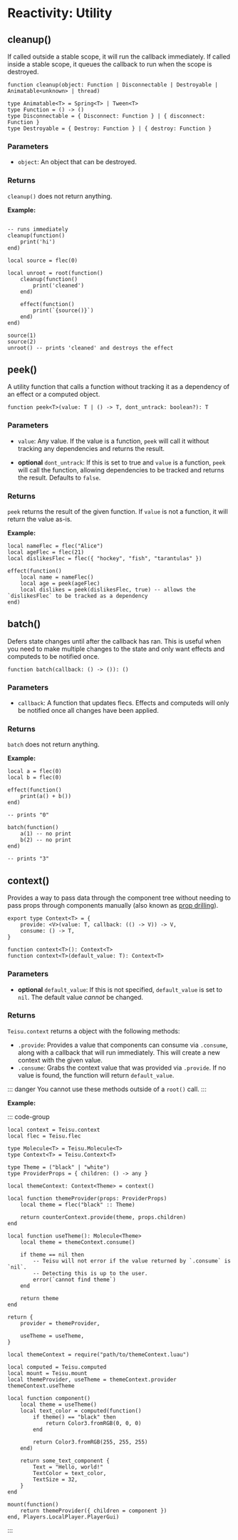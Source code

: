 # Reactivity: Utility

## cleanup()

If called outside a stable scope, it will run the callback immediately. If called inside a stable scope, it queues the callback to run when the scope is destroyed.

```luau
function cleanup(object: Function | Disconnectable | Destroyable | Animatable<unknown> | thread)

type Animatable<T> = Spring<T> | Tween<T>
type Function = () -> ()
type Disconnectable = { Disconnect: Function } | { disconnect: Function }
type Destroyable = { Destroy: Function } | { destroy: Function }
```

### Parameters

-   `object`: An object that can be destroyed.

### Returns

`cleanup()` does not return anything.

**Example:**

```luau

-- runs immediately 
cleanup(function()
    print('hi')
end)

local source = flec(0)

local unroot = root(function()
    cleanup(function()
        print('cleaned')
    end)

    effect(function()
        print(`{source()}`)
    end)
end)

source(1)
source(2)
unroot() -- prints 'cleaned' and destroys the effect 
```

## peek()

A utility function that calls a function without tracking it as a dependency of an effect or a computed object.

```luau
function peek<T>(value: T | () -> T, dont_untrack: boolean?): T
```

### Parameters

-   `value`: Any value. If the value is a function, `peek` will call it without tracking any dependencies and returns the result.

-  **optional** `dont_untrack`: If this is set to true and `value` is a function, `peek` will call the function, allowing dependencies to be tracked and returns the result. Defaults to `false`.

### Returns

`peek` returns the result of the given function. If `value` is not a function, it will return the value as-is.

**Example:**

```luau
local nameFlec = flec("Alice")
local ageFlec = flec(21)
local dislikesFlec = flec({ "hockey", "fish", "tarantulas" })

effect(function()
	local name = nameFlec()
	local age = peek(ageFlec)
    local dislikes = peek(dislikesFlec, true) -- allows the `dislikesFlec` to be tracked as a dependency
end)
```


## batch()

Defers state changes until after the callback has ran. This is useful when you need to make multiple changes to the state and only want effects and computeds to be notified once.

```luau
function batch(callback: () -> ()): ()
```

### Parameters

-   `callback`: A function that updates flecs. Effects and computeds will only be notified once all changes have been applied.

### Returns

`batch` does not return anything.


**Example:**

```luau
local a = flec(0)
local b = flec(0)

effect(function()
    print(a() + b())
end)

-- prints "0"

batch(function()
    a(1) -- no print
    b(2) -- no print
end)

-- prints "3"
```

## context()

Provides a way to pass data through the component tree without needing to pass props through components manually (also known as [prop drilling](https://kentcdodds.com/blog/prop-drilling)).

```luau
export type Context<T> = {
	provide: <V>(value: T, callback: (() -> V)) -> V,
	consume: () -> T,
}

function context<T>(): Context<T>
function context<T>(default_value: T): Context<T>
```

### Parameters

- **optional** `default_value`: If this is not specified, `default_value` is set to `nil`. The default value *cannot* be changed.

### Returns

`Teisu.context` returns a object with the following methods:
   
   - `.provide`: Provides a value that components can consume via `.consume`, along with a callback that will run immediately. This will create a new context with the given value.
   - `.consume`: Grabs the context value that was provided via `.provide`. If no value is found, the function will return `default_value`.

::: danger
You cannot use these methods outside of a `root()` call.
:::

**Example:**

::: code-group

```luau [themeContext.luau]
local context = Teisu.context
local flec = Teisu.flec

type Molecule<T> = Teisu.Molecule<T>
type Context<T> = Teisu.Context<T>

type Theme = ("black" | "white")
type ProviderProps = { children: () -> any }

local themeContext: Context<Theme> = context()

local function themeProvider(props: ProviderProps)
    local theme = flec("black" :: Theme)

    return counterContext.provide(theme, props.children)
end

local function useTheme(): Molecule<Theme>
    local theme = themeContext.consume()

    if theme == nil then
        -- Teisu will not error if the value returned by `.consume` is `nil`.
        -- Detecting this is up to the user.
        error(`cannot find theme`)
    end

    return theme
end

return {
    provider = themeProvider,

    useTheme = useTheme,
}
```

```luau [app.luau]
local themeContext = require("path/to/themeContext.luau")

local computed = Teisu.computed
local mount = Teisu.mount
local themeProvider, useTheme = themeContext.provider themeContext.useTheme

local function component()
    local theme = useTheme()
    local text_color = computed(function()
        if theme() == "black" then
            return Color3.fromRGB(0, 0, 0)
        end

        return Color3.fromRGB(255, 255, 255)
    end)

    return some_text_component {
        Text = "Hello, world!"
        TextColor = text_color,
        TextSize = 32,
    }
end

mount(function()
    return themeProvider({ children = component })
end, Players.LocalPlayer.PlayerGui)

```
:::
